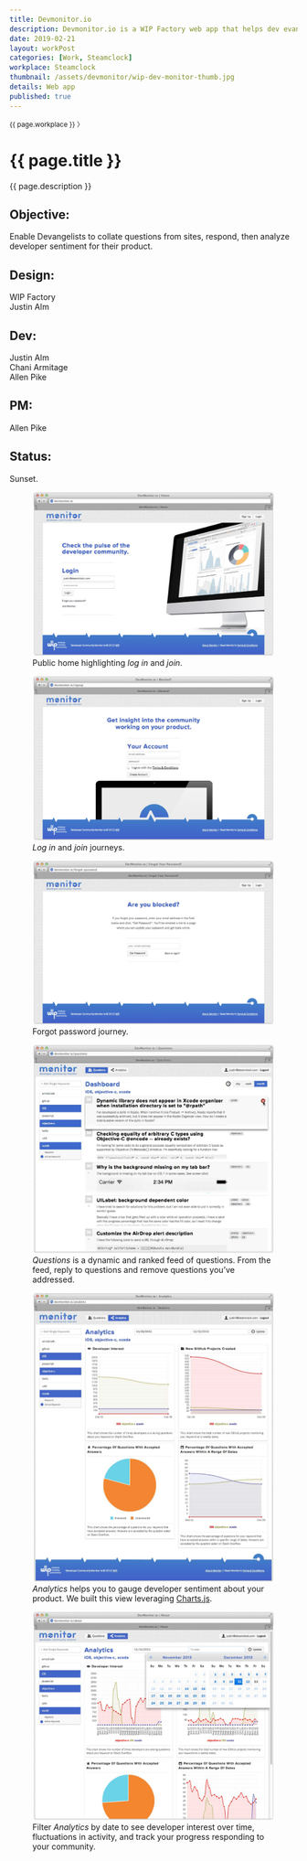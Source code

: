 ```yaml
---
title: Devmonitor.io
description: Devmonitor.io is a WIP Factory web app that helps dev evangelists connect with the dev community.
date: 2019-02-21
layout: workPost
categories: [Work, Steamclock]
workplace: Steamclock
thumbnail: /assets/devmonitor/wip-dev-monitor-thumb.jpg
details: Web app
published: true
---
```


<div class="mw-1024  u-mar-auto  u-mar-b05">
    <div class="Grid  Grid--withGutters">
        <div class="Grid-cell  u-size1of2">
            <p class="as-h4  u-noMargin  c-grey03"><small>{{ page.workplace }}&nbsp;〉</small></p>
            <h1 class="u-noMargin  u-mar-b00"><strong>{{ page.title }}</strong></h1>
        </div>
        <div class="Grid-cell  u-size1of2">
            <p class="as-h3  u-noMargin" style="max-width: 100%;">{{ page.description }}</p>
        </div>
    </div>
    <div class="project-metadata  u-mar-auto  u-mar-t05  u-mar-b00">
        <div class="objective">
            <h2 class="as-h5  u-noMargin  u-mar-b01"><strong>Objective</strong>:</h2>
            <p class="u-noMargin  u-mar-b02">Enable Devangelists to collate questions from sites, respond, then analyze developer sentiment for their product.</p>
        </div>
        <div>
            <h2 class="as-h5  u-noMargin  u-mar-b01"><strong>Design</strong>:</h2>
            <p class="u-noMargin  u-mar-b02">WIP Factory<br>Justin Alm</p>
        </div>
        <div>
            <h2 class="as-h5  u-noMargin  u-mar-b01"><strong>Dev:</strong></h2>
            <p class="u-noMargin  u-mar-b02">Justin Alm<br>Chani Armitage<br>Allen Pike</p>
        </div>
        <div>
            <h2 class="as-h5  u-noMargin  u-mar-b01"><strong>PM:</strong></h2>
            <p class="u-noMargin  u-mar-b02">Allen Pike</p>
        </div>
        <div>
            <h2 class="as-h5  u-noMargin  u-mar-b01"><strong>Status</strong>:</h2>
            <p class="u-noMargin  u-mar-b02">Sunset.</p>
        </div>
    </div>
</div>

<div class="Grid  Grid--withGutters">
    <div class="Grid-cell  u-size1of2">
        <figure class="u-mar-b02">
            <img src="/assets/devmonitor/devmonitor-home.jpg"/>
            <figcaption>Public home highlighting <em>log in</em> and <em>join</em>.</figcaption>
        </figure>
    </div>
    <div class="Grid-cell  u-size1of2">
        <figure class="u-mar-b02">
            <img src="/assets/devmonitor/devmonitor-signup.jpg"/>
            <figcaption><em>Log in</em> and <em>join</em> journeys.</figcaption>
        </figure>
    </div>
    <div class="Grid-cell  u-size1of2">
        <figure class="u-mar-b02">
            <img src="/assets/devmonitor/devmonitor-blocked.jpg"/>
            <figcaption>Forgot password journey.</figcaption>
        </figure>
    </div>
    <div class="Grid-cell  u-size1of2">
        <figure class="u-mar-b02">
            <img src="/assets/devmonitor/devmonitor-questions.jpg"/>
            <figcaption><em>Questions</em> is a dynamic and ranked feed of questions. From the feed, reply to questions and remove questions you’ve addressed.</figcaption>
        </figure>
    </div>
    <div class="Grid-cell  u-size1of2">
        <figure class="u-mar-b02">
            <img src="/assets/devmonitor/devmonitor-analytics.jpg"/>
            <figcaption><em>Analytics</em> helps you to gauge developer sentiment about your product. We built this view leveraging <a href="http://www.chartjs.org/" target="_blank">Charts.js</a>.</figcaption>
        </figure>
    </div>
    <div class="Grid-cell  u-size1of2">
        <figure class="u-mar-b00">
            <img src="/assets/devmonitor/devmonitor-dates.jpg"/>
            <figcaption>Filter <em>Analytics</em> by date to see developer interest over time, fluctuations in activity, and track your progress responding to your community.</figcaption>
        </figure>
    </div>
</div>